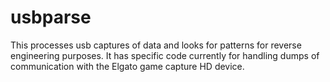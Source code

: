 # usbparse
This processes usb captures of data and looks for patterns for reverse engineering purposes. It has specific code currently for handling dumps of communication with the Elgato game capture HD device.
